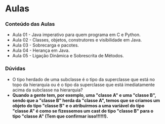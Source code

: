 # Aulas

### Conteúdo das Aulas
* Aula 01 - Java imperativo para quem programa em C e Python.
* Aula 02 - Classes, objetos, construtores e visibilidade em Java.
* Aula 03 - Sobrecarga e pacotes.
* Aula 04 - Herança em Java.
* Aula 05 - Ligação Dinâmica e Sobrescrita de Métodos.

### Dúvidas
* O tipo herdado de uma subclasse é o tipo da superclasse que está no topo da hierarquia ou é o tipo da superclasse que está imediatamente acima da subclasse na hierarquia?
* __Quando a gente tem, por exemplo, uma "classe A" e uma "classe B", sendo que a "classe B" herda da "classe A", temos que se criamos um objeto do tipo "classe B" e o atribuirmos a uma variável do tipo "classe A" é como se fizessemos um cast de tipo "classe B" para o tipo "classe A" (Tem que confirmar isso!!!!!!).__
